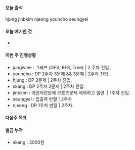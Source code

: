 #### 오늘 출석
hjung
jinbkim
njeong
youncho
seungyel

#### 오늘 얘기한 것
*

#### 이번 주 진행상황 
* jungwlee : 그래프 (DFS, BFS, Tree) | 2 주차 진입.
* youncho : DP 2주차 3문제 && 3문제 | 2주차 진입.
* hjung : DP 2문제 | 2주차 진입.
* skang : DP 2주차 2문제 | 2주차 진입.
* jinbkim : 이런저런문제 브론즈문제 제외하고 절반. | 1주차 진입.
* seungyel : 입출력 반절 | 2주차
* njeong : DP 1주차 반절 | 2주차.

#### 다음주 목표


#### 벌금 누적
* skang : 3000원
